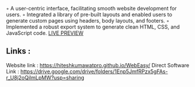 ◦ A user-centric interface, facilitating smooth website development for users.
◦ Integrated a library of pre-built layouts and enabled users to generate custom pages using headers, body
layouts, and footers.
◦ Implemented a robust export system to generate clean HTML, CSS, and JavaScript code.
[LIVE PREVIEW](https://hiteshkumawatpro.github.io/WebEasy/)

## Links : 

Website link : https://hiteshkumawatpro.github.io/WebEasy/
Direct Software Link : https://drive.google.com/drive/folders/1Enp5JmfRPzx5gFAs-r_U8j2oQilmLpMW?usp=sharing
